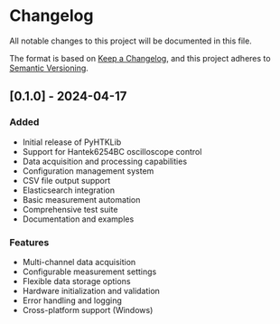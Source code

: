 # Changelog

All notable changes to this project will be documented in this file.

The format is based on [Keep a Changelog](https://keepachangelog.com/en/1.0.0/),
and this project adheres to [Semantic Versioning](https://semver.org/spec/v2.0.0.html).

## [0.1.0] - 2024-04-17

### Added
- Initial release of PyHTKLib
- Support for Hantek6254BC oscilloscope control
- Data acquisition and processing capabilities
- Configuration management system
- CSV file output support
- Elasticsearch integration
- Basic measurement automation
- Comprehensive test suite
- Documentation and examples

### Features
- Multi-channel data acquisition
- Configurable measurement settings
- Flexible data storage options
- Hardware initialization and validation
- Error handling and logging
- Cross-platform support (Windows) 